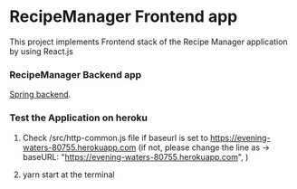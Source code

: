 # RecipeManager Frontend app

This project implements Frontend stack of the Recipe Manager application by using React.js


### RecipeManager Backend app

[Spring backend](https://github.com/jiwoone/RecipeManagerAPI).

### Test the Application on heroku
1. Check /src/http-common.js file if baseurl is set to https://evening-waters-80755.herokuapp.com
   (if not, please change the line as -> baseURL: "https://evening-waters-80755.herokuapp.com", )

2. yarn start at the terminal
